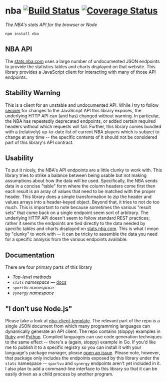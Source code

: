 # nba [![Build Status](https://travis-ci.org/nickb1080/nba.svg?branch=master)](https://travis-ci.org/nickb1080/nba) [![Coverage Status](https://coveralls.io/repos/nickb1080/nba/badge.svg?branch=master&service=github)](https://coveralls.io/github/nickb1080/nba?branch=master)
*The NBA's stats API for the browser or Node*

`npm install nba`

## NBA API
The [stats.nba.com](http://stats.nba.com) uses a large number of undocumented JSON endpoints to provide the statistics tables and charts displayed on that website. This library provides a JavaScript client for interacting with many of those API endpoints.

## Stability Warning
This is a client for an unstable and undocumented API. While I try to follow [semver](http://semver.org/) for changes to the JavaScript API this library exposes, the underlying HTTP API can (and has) changed without warning. In particular, the NBA has repeatedly deprecated endpoints, or added certain required headers without which requests will fail. Further, this library comes bundled with a (relatively) up-to-date list of current NBA players which is subject to change at any time -- the specific contents of it should not be considered part of this library's API contract.

## Usability
To put it nicely, the NBA's API endpoints are a little clunky to work with. This library tries to strike a balance between being usable but not making assumptions about how the data will be used. Specifically, the NBA sends data in a concise "table" form where the column headers come first then each result is an array of values that need to be matched with the proper header. This library does a simple transformation to zip the header and values arrays into a header-keyed object. Beyond that, it tries to not do too much. This is important to note because sometimes the various "result sets" that come back on a single endpoint seem sort of arbitrary. The underlying HTTP API doesn't seem to follow standard REST practices; rather it seems the endpoints are tied directly to the data needed by specific tables and charts displayed on [stats.nba.com](). This is what I mean by "clunky" to work with -- it can be tricky to assemble the data you need for a specific analysis from the various endpoints available.

## Documentation
There are four primary parts of this library
- *Top-level methods*
- *`stats` namespace* &mdash; [docs](https://github.com/nickb1080/nba/blob/master/doc/stats.md)
- *`sportVu` namespace*
- *`synergy` namespace*

## "I don't use Node.js"
Please take a look at [nba-client-template](http://github.com/nickb1080/nba-client-template). The relevant part of the repo is a single JSON document from which many programming languages can dynamically generate an API client. The repo contains (sloppy) examples in [Ruby](TODO) and [Python](TODO). Compiled languages can use code generation techniques to the same effect -- there's a (again, sloppy) example in Go. If you'd like me to publish it to a specific registry so you can install it with your language's package manager, please [open an issue](http://github.com/nickb1080/nba-client-template/issues). Please note, however, that package only includes  the endpoints exposed by this library under the `stats` namespace -- `sportvu` and `synergy` endpoints aren't yet included in it. I also plan to add a command-line interface to this library so that it can be easily driven as a child process by another program.

##
